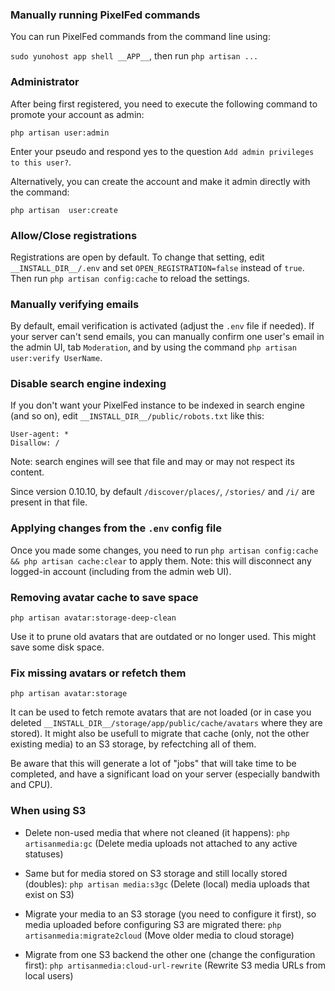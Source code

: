### Manually running PixelFed commands

You can run PixelFed commands from the command line using:

`sudo yunohost app shell __APP__`, then run `php artisan ...`


### Administrator

After being first registered, you need to execute the following command to promote your account as admin:

`php artisan user:admin`

Enter your pseudo and respond yes to the question `Add admin privileges to this user?`.

Alternatively, you can create the account and make it admin directly with the command:

`php artisan  user:create`

### Allow/Close registrations

Registrations are open by default.
To change that setting, edit `__INSTALL_DIR__/.env` and set `OPEN_REGISTRATION=false` instead of `true`.
Then run `php artisan config:cache` to reload the settings.

### Manually verifying emails

By default, email verification is activated (adjust the `.env` file if needed). If your server can't send emails, you can manually confirm one user's email in the admin UI, tab `Moderation`, and by using the command `php artisan user:verify UserName`.

### Disable search engine indexing

If you don't want your PixelFed instance to be indexed in search engine (and so on), edit `__INSTALL_DIR__/public/robots.txt` like this:

```text
User-agent: *
Disallow: /
```

Note: search engines will see that file and may or may not respect its content.

Since version 0.10.10, by default `/discover/places/`, `/stories/` and `/i/` are present in that file.

### Applying changes from the `.env` config file

Once you made some changes, you need to run `php artisan config:cache && php artisan cache:clear` to apply them.
Note: this will disconnect any logged-in account (including from the admin web UI).

### Removing avatar cache to save space

`php artisan avatar:storage-deep-clean`

Use it to prune old avatars that are outdated or no longer used. This might save some disk space.

### Fix missing avatars or refetch them

`php artisan avatar:storage`

It can be used to fetch remote avatars that are not loaded (or in case you deleted `__INSTALL_DIR__/storage/app/public/cache/avatars` where they are stored).
It might also be usefull to migrate that cache (only, not the other existing media) to an S3 storage, by refectching all of them.

Be aware that this will generate a lot of "jobs" that will take time to be completed, and have a significant load on your server (especially bandwith and CPU).

### When using S3

- Delete non-used media that where not cleaned (it happens): `php artisanmedia:gc` (Delete media uploads not attached to any active statuses)

- Same but for media stored on S3 storage and still locally stored (doubles): `php artisan media:s3gc` (Delete (local) media uploads that exist on S3)

- Migrate your media to an S3 storage (you need to configure it first), so media uploaded before configuring S3 are migrated there: `php artisanmedia:migrate2cloud` (Move older media to cloud storage)

- Migrate from one S3 backend the other one (change the configuration first): `php artisanmedia:cloud-url-rewrite` (Rewrite S3 media URLs from local users)
